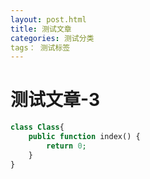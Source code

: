 ```yaml
---
layout: post.html
title: 测试文章
categories: 测试分类
tags： 测试标签
---
```


# 测试文章-3

```php
class Class{
	public function index() {
		return 0;
	}
}
```